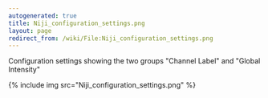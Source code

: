 ```yaml
---
autogenerated: true
title: Niji_configuration_settings.png
layout: page
redirect_from: /wiki/File:Niji_configuration_settings.png
---
```


Configuration settings showing the two groups "Channel Label" and
"Global Intensity"

{% include img src="Niji_configuration_settings.png" %}


